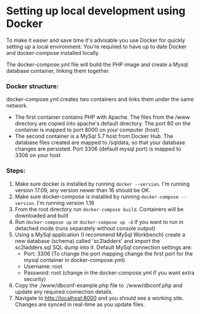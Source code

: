 # Setting up local development using Docker

To make it easier and save time it's advisable you use Docker for quickly setting up a local environment. You're required to have up to date Docker and docker-compose installed locally.

The docker-compose.yml file will build the PHP image and create a Mysql database container, linking them together.

### Docker structure:

docker-compose.yml creates two containers and links them under the same network. 
  - The first container contains PHP with Apache. The files from the /www directory are copied into apache's default directory. The port 80 on the container is mapped to port 8000 on your computer (host)
  - The second container is a MySql 5.7 host from Docker Hub. The database files created are mapped to /sqldata, so that your database changes are persisted. Port 3306 (default mysql port) is mapped to 3306 on your host

### Steps:

1. Make sure docker is installed by running `docker --version`. I'm running version 17.09, any version newer than 16 should be OK.
2. Make sure docker-compose is installed by running `docker-compose --version`. I'm running version 1.16
3. From the root directory run `docker-compose build`. Containers will be downloaded and built
4. Run `docker-compose up` or `docker-compose up -d` if you want to run in detached mode (runs separately without console output)
5. Using a MySql application (I recommend MySql Workbench) create a new database (schema) called 'sc2ladders' and import the sc2ladders.sql SQL dump into it. Default MySql connection settings are:
    - Port: 3306 (To change the port mapping change the first port for the mysql container in docker-compose.yml)
    - Username: root
    - Password: root (change in the docker-compose.yml if you want extra security)
6. Copy the ./www/dbconf-example.php file to ./www/dbconf.php and update any required connection details.
6. Navigate to [http://localhost:8000](http://localhost:8000) and you should see a working site. Changes are synced in real-time as you update files.